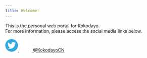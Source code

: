 ```yaml
---
title: Welcome!
---
```

This is the personal web portal for Kokodayo.  
For more information, please access the social media links below.  
<br>
[<img src="./assets/icons/twitter.svg" width="40" height="40"> <img src="./assets/icons/x.svg" width="40" height="40"> @KokodayoCN](https://twitter.com/KokodayoCN "@KokodayoCN")
